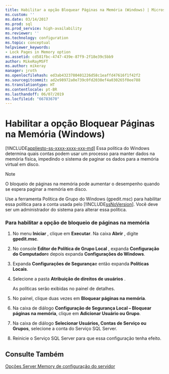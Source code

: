 ```yaml
---
title: Habilitar a opção Bloquear Páginas na Memória (Windows) | Microsoft Docs
ms.custom: ''
ms.date: 03/14/2017
ms.prod: sql
ms.prod_service: high-availability
ms.reviewer: ''
ms.technology: configuration
ms.topic: conceptual
helpviewer_keywords:
- Lock Pages in Memory option
ms.assetid: cd581fbc-4747-439e-87f9-2f18e39c5bb9
author: MikeRayMSFT
ms.author: mikeray
manager: jroth
ms.openlocfilehash: ed3ab4323780401226d58c1eaffd47616f1f42f2
ms.sourcegitcommit: ad2e98972a0e739c0fd2038ef4a030265f0ee788
ms.translationtype: HT
ms.contentlocale: pt-BR
ms.lasthandoff: 06/07/2019
ms.locfileid: "66783670"
---
```

# <a name="enable-the-lock-pages-in-memory-option-windows"></a>Habilitar a opção Bloquear Páginas na Memória (Windows)
[!INCLUDE[appliesto-ss-xxxx-xxxx-xxx-md](../../includes/appliesto-ss-xxxx-xxxx-xxx-md.md)]
  Essa política do Windows determina quais contas podem usar um processo para manter dados na memória física, impedindo o sistema de paginar os dados para a memória virtual em disco.  
  
> [!NOTE]  
>  O bloqueio de páginas na memória pode aumentar o desempenho quando se espera paginar a memória em disco.  
  
 Use a ferramenta Política de Grupo do Windows (gpedit.msc) para habilitar essa política para a conta usada pelo [!INCLUDE[ssNoVersion](../../includes/ssnoversion-md.md)]. Você deve ser um administrador do sistema para alterar essa política.  
  
### <a name="to-enable-the-lock-pages-in-memory-option"></a>Para habilitar a opção de bloqueio de páginas na memória  
  
1.  No menu **Iniciar** , clique em **Executar**. Na caixa **Abrir** , digite **gpedit.msc**.  
  
2.  No console **Editor de Política de Grupo Local** , expanda **Configuração do Computador**e depois expanda **Configurações do Windows**.  
  
3.  Expanda **Configurações de Segurança**e então expanda **Políticas Locais**.  
  
4.  Selecione a pasta **Atribuição de direitos de usuários** .  
  
     As políticas serão exibidas no painel de detalhes.  
  
5.  No painel, clique duas vezes em **Bloquear páginas na memória**.  
  
6.  Na caixa de diálogo **Configuração de Segurança Local – Bloquear páginas na memória**, clique em **Adicionar Usuário ou Grupo**.  
  
7.  Na caixa de diálogo **Selecionar Usuários, Contas de Serviço ou Grupos**, selecione a conta do Serviço SQL Server.  
  
8.  Reinicie o Serviço SQL Server para que essa configuração tenha efeito.
  
## <a name="see-also"></a>Consulte Também  
 [Opções Server Memory de configuração do servidor](../../database-engine/configure-windows/server-memory-server-configuration-options.md)  
  
  
